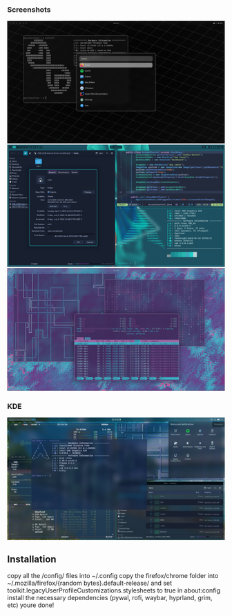 ### Screenshots
<img src="shots/hypr4.png" width="660px">
<img src="shots/hypr1.jpg" width="660px">
<img src="shots/hypr3.png" width="660px">

### KDE

<img src="shots/kde.png" width="660px">

## Installation
copy all the /config/ files into ~/.config
copy the firefox/chrome folder into ~/.mozilla/firefox/{random bytes}.default-release/ and set  toolkit.legacyUserProfileCustomizations.stylesheets to true in about:config
install the necessary dependencies (pywal, rofi, waybar, hyprland, grim, etc)
youre done!
